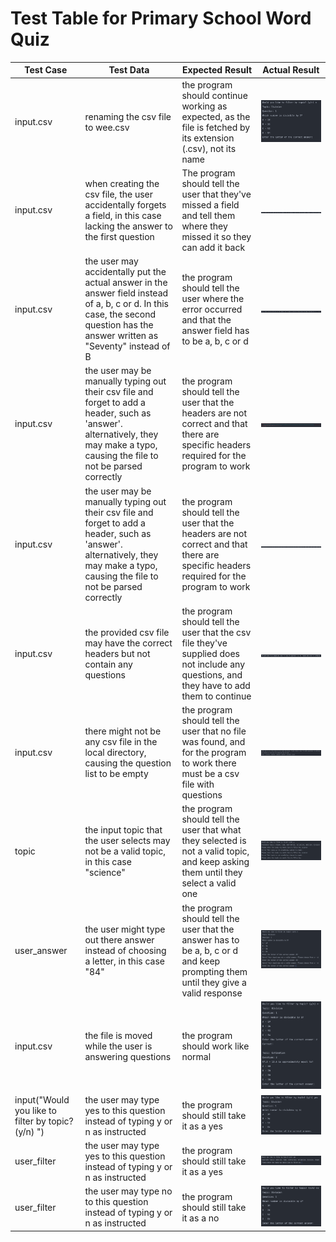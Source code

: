 # Test Table for Primary School Word Quiz

| Test Case                                          | Test Data                                                                                                                                                                         | Expected Result                                                                                                                           | Actual Result                                   |
|----------------------------------------------------|-----------------------------------------------------------------------------------------------------------------------------------------------------------------------------------|-------------------------------------------------------------------------------------------------------------------------------------------|-------------------------------------------------|
| input.csv                                          | renaming the csv file to wee.csv                                                                                                                                                  | the program should continue working as expected, as the file is fetched by its extension (.csv), not its name                             | ![Test 1 Screenshot](./screenshots/test1.png)   |
| input.csv                                          | when creating the csv file, the user accidentally forgets a field, in this case lacking the answer to the first question                                                          | The program should tell the user that they've missed a field and tell them where they missed it so they can add it back                   | ![Test 2 Screenshot](./screenshots/test2.png)   |
| input.csv                                          | the user may accidentally put the actual answer in the answer field instead of a, b, c or d. In this case, the second question has the answer written as "Seventy" instead of B   | the program should tell the user where the error occurred and that the answer field has to be a, b, c or d                                | ![Test 3 Screenshot](./screenshots/test3.png)   |
| input.csv                                          | the user may be manually typing out their csv file and forget to add a header, such as 'answer'. alternatively, they may make a typo, causing the file to not be parsed correctly | the program should tell the user that the headers are not correct and that there are specific headers required for the program to work    | ![Test 4 Screenshot](./screenshots/test4.png)   |
| input.csv                                          | the user may be manually typing out their csv file and forget to add a header, such as 'answer'. alternatively, they may make a typo, causing the file to not be parsed correctly | the program should tell the user that the headers are not correct and that there are specific headers required for the program to work    | ![Test 5 Screenshot](./screenshots/test5.png)   |
| input.csv                                          | the provided csv file may have the correct headers but not contain any questions                                                                                                  | the program should tell the user that the csv file they've supplied does not include any questions, and they have to add them to continue | ![Test 6 Screenshot](./screenshots/test6.png)   |
| input.csv                                          | there might not be any csv file in the local directory, causing the question list to be empty                                                                                     | the program should tell the user that no file was found, and for the program to work there must be a csv file with questions              | ![Test 7 Screenshot](./screenshots/test7.png)   |
| topic                                              | the input topic that the user selects may not be a valid topic, in this case "science"                                                                                            | the program should tell the user that what they selected is not a valid topic, and keep asking them until they select a valid one         | ![Test 8 Screenshot](./screenshots/test8.png)   |
| user_answer                                        | the user might type out there answer instead of choosing a letter, in this case "84"                                                                                              | the program should tell the user that the answer has to be a, b, c or d and keep prompting them until they give a valid response          | ![Test 9 Screenshot](./screenshots/test9.png)   |
| input.csv                                          | the file is moved while the user is answering questions                                                                                                                           | the program should work like normal                                                                                                       | ![Test 10 Screenshot](./screenshots/test10.png) |
| input("Would you like to filter by topic? (y/n) ") | the user may type yes to this question instead of typing y or n as instructed                                                                                                     | the program should still take it as a yes                                                                                                 | ![Test 11 Screenshot](./screenshots/test11.png) |
| user_filter                                        | the user may type yes to this question instead of typing y or n as instructed                                                                                                     | the program should still take it as a yes                                                                                                 | ![Test 12 Screenshot](./screenshots/test12.png) |
| user_filter                                        | the user may type no to this question instead of typing y or n as instructed                                                                                                      | the program should still take it as a no                                                                                                  | ![Test 13 Screenshot](./screenshots/test13.png) |
